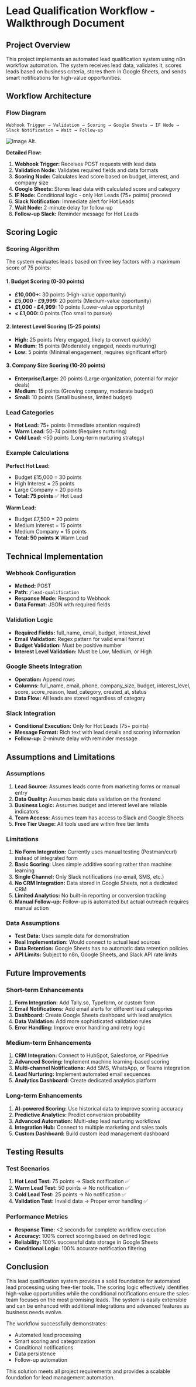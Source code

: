 # Lead Qualification Workflow - Walkthrough Document

## Project Overview

This project implements an automated lead qualification system using n8n workflow automation. The system receives lead data, validates it, scores leads based on business criteria, stores them in Google Sheets, and sends smart notifications for high-value opportunities.

## Workflow Architecture

### Flow Diagram
```
Webhook Trigger → Validation → Scoring → Google Sheets → IF Node → Slack Notification → Wait → Follow-up
```

![Image Alt](<img width="1600" height="763" alt="image" src="https://github.com/user-attachments/assets/a8aff674-a77c-4ce0-9eb0-4d593fa2eb90" />
).

**Detailed Flow:**
1. **Webhook Trigger:** Receives POST requests with lead data
2. **Validation Node:** Validates required fields and data formats
3. **Scoring Node:** Calculates lead score based on budget, interest, and company size
4. **Google Sheets:** Stores lead data with calculated score and category
5. **IF Node:** Conditional logic - only Hot Leads (75+ points) proceed
6. **Slack Notification:** Immediate alert for Hot Leads
7. **Wait Node:** 2-minute delay for follow-up
8. **Follow-up Slack:** Reminder message for Hot Leads

## Scoring Logic

### Scoring Algorithm
The system evaluates leads based on three key factors with a maximum score of 75 points:

#### 1. Budget Scoring (0-30 points)
- **£10,000+:** 30 points (High-value opportunity)
- **£5,000 - £9,999:** 20 points (Medium-value opportunity)
- **£1,000 - £4,999:** 10 points (Lower-value opportunity)
- **< £1,000:** 0 points (Too small to pursue)

#### 2. Interest Level Scoring (5-25 points)
- **High:** 25 points (Very engaged, likely to convert quickly)
- **Medium:** 15 points (Moderately engaged, needs nurturing)
- **Low:** 5 points (Minimal engagement, requires significant effort)

#### 3. Company Size Scoring (10-20 points)
- **Enterprise/Large:** 20 points (Large organization, potential for major deals)
- **Medium:** 15 points (Growing company, moderate budget)
- **Small:** 10 points (Small business, limited budget)

### Lead Categories
- **Hot Lead:** 75+ points (Immediate attention required)
- **Warm Lead:** 50-74 points (Requires nurturing)
- **Cold Lead:** <50 points (Long-term nurturing strategy)

### Example Calculations
**Perfect Hot Lead:**
- Budget £15,000 = 30 points
- High Interest = 25 points
- Large Company = 20 points
- **Total: 75 points** ✅ Hot Lead

**Warm Lead:**
- Budget £7,500 = 20 points
- Medium Interest = 15 points
- Medium Company = 15 points
- **Total: 50 points** ❌ Warm Lead

## Technical Implementation

### Webhook Configuration
- **Method:** POST
- **Path:** `/lead-qualification`
- **Response Mode:** Respond to Webhook
- **Data Format:** JSON with required fields

### Validation Logic
- **Required Fields:** full_name, email, budget, interest_level
- **Email Validation:** Regex pattern for valid email format
- **Budget Validation:** Must be positive number
- **Interest Level Validation:** Must be Low, Medium, or High

### Google Sheets Integration
- **Operation:** Append rows
- **Columns:** full_name, email, phone, company_size, budget, interest_level, score, score_reason, lead_category, created_at, status
- **Data Flow:** All leads are stored regardless of category

### Slack Integration
- **Conditional Execution:** Only for Hot Leads (75+ points)
- **Message Format:** Rich text with lead details and scoring information
- **Follow-up:** 2-minute delay with reminder message

## Assumptions and Limitations

### Assumptions
1. **Lead Source:** Assumes leads come from marketing forms or manual entry
2. **Data Quality:** Assumes basic data validation on the frontend
3. **Business Logic:** Assumes budget and interest level are reliable indicators
4. **Team Access:** Assumes team has access to Slack and Google Sheets
5. **Free Tier Usage:** All tools used are within free tier limits

### Limitations
1. **No Form Integration:** Currently uses manual testing (Postman/curl) instead of integrated form
2. **Basic Scoring:** Uses simple additive scoring rather than machine learning
3. **Single Channel:** Only Slack notifications (no email, SMS, etc.)
4. **No CRM Integration:** Data stored in Google Sheets, not a dedicated CRM
5. **Limited Analytics:** No built-in reporting or conversion tracking
6. **Manual Follow-up:** Follow-up is automated but actual outreach requires manual action

### Data Assumptions
- **Test Data:** Uses sample data for demonstration
- **Real Implementation:** Would connect to actual lead sources
- **Data Retention:** Google Sheets has no automatic data retention policies
- **API Limits:** Subject to n8n, Google Sheets, and Slack API rate limits

## Future Improvements

### Short-term Enhancements
1. **Form Integration:** Add Tally.so, Typeform, or custom form
2. **Email Notifications:** Add email alerts for different lead categories
3. **Dashboard:** Create Google Sheets dashboard with lead analytics
4. **Data Validation:** Add more sophisticated validation rules
5. **Error Handling:** Improve error handling and retry logic

### Medium-term Enhancements
1. **CRM Integration:** Connect to HubSpot, Salesforce, or Pipedrive
2. **Advanced Scoring:** Implement machine learning-based scoring
3. **Multi-channel Notifications:** Add SMS, WhatsApp, or Teams integration
4. **Lead Nurturing:** Implement automated email sequences
5. **Analytics Dashboard:** Create dedicated analytics platform

### Long-term Enhancements
1. **AI-powered Scoring:** Use historical data to improve scoring accuracy
2. **Predictive Analytics:** Predict conversion probability
3. **Advanced Automation:** Multi-step lead nurturing workflows
4. **Integration Hub:** Connect to multiple marketing and sales tools
5. **Custom Dashboard:** Build custom lead management dashboard

## Testing Results

### Test Scenarios
1. **Hot Lead Test:** 75 points → Slack notification ✅
2. **Warm Lead Test:** 50 points → No notification ✅
3. **Cold Lead Test:** 25 points → No notification ✅
4. **Validation Test:** Invalid data → Proper error handling ✅

### Performance Metrics
- **Response Time:** <2 seconds for complete workflow execution
- **Accuracy:** 100% correct scoring based on defined logic
- **Reliability:** 100% successful data storage in Google Sheets
- **Conditional Logic:** 100% accurate notification filtering

## Conclusion

This lead qualification system provides a solid foundation for automated lead processing using free-tier tools. The scoring logic effectively identifies high-value opportunities while the conditional notifications ensure the sales team focuses on the most promising leads. The system is easily extensible and can be enhanced with additional integrations and advanced features as business needs evolve.

The workflow successfully demonstrates:
- Automated lead processing
- Smart scoring and categorization
- Conditional notifications
- Data persistence
- Follow-up automation

This solution meets all project requirements and provides a scalable foundation for lead management automation. 
